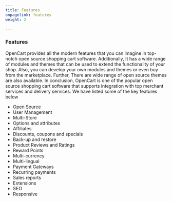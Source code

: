 ```yaml
---
title: Features
onpagelink: features
weight: 2

---
```


### Features

OpenCart provides all the modern features that you can imagine in top-notch open source shopping cart software. Additionally, It has a wide range of modules and themes that can be used to extend the functionality of your shop. Also, you can develop your own modules and themes or even buy from the marketplace. Further, There are wide range of open source themes are also available. In conclusion, OpenCart is one of the popular open source shopping cart software that supports integration with top merchant services and delivery services. We have listed some of the key features below

- Open Source
- User Management
- Multi-Store
- Options and attributes
- Affiliates
- Discounts, coupons and specials
- Back-up and restore
- Product Reviews and Ratings
- Reward Points
- Multi-currency
- Multi-lingual
- Payment Gateways
- Recurring payments
- Sales reports
- Extensions
- SEO
- Responsive
 